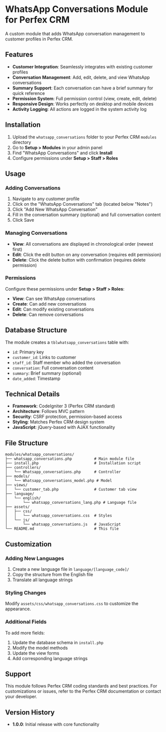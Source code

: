 # WhatsApp Conversations Module for Perfex CRM

A custom module that adds WhatsApp conversation management to customer profiles in Perfex CRM.

## Features

- **Customer Integration**: Seamlessly integrates with existing customer profiles
- **Conversation Management**: Add, edit, delete, and view WhatsApp conversations
- **Summary Support**: Each conversation can have a brief summary for quick reference
- **Permission System**: Full permission control (view, create, edit, delete)
- **Responsive Design**: Works perfectly on desktop and mobile devices
- **Activity Logging**: All actions are logged in the system activity log

## Installation

1. Upload the `whatsapp_conversations` folder to your Perfex CRM `modules` directory
2. Go to **Setup > Modules** in your admin panel
3. Find "WhatsApp Conversations" and click **Install**
4. Configure permissions under **Setup > Staff > Roles**

## Usage

### Adding Conversations
1. Navigate to any customer profile
2. Click on the "WhatsApp Conversations" tab (located below "Notes")
3. Click "Add New WhatsApp Conversation"
4. Fill in the conversation summary (optional) and full conversation content
5. Click Save

### Managing Conversations
- **View**: All conversations are displayed in chronological order (newest first)
- **Edit**: Click the edit button on any conversation (requires edit permission)
- **Delete**: Click the delete button with confirmation (requires delete permission)

### Permissions
Configure these permissions under **Setup > Staff > Roles**:
- **View**: Can see WhatsApp conversations
- **Create**: Can add new conversations
- **Edit**: Can modify existing conversations  
- **Delete**: Can remove conversations

## Database Structure

The module creates a `tblwhatsapp_conversations` table with:
- `id`: Primary key
- `customer_id`: Links to customer
- `staff_id`: Staff member who added the conversation
- `conversation`: Full conversation content
- `summary`: Brief summary (optional)
- `date_added`: Timestamp

## Technical Details

- **Framework**: CodeIgniter 3 (Perfex CRM standard)
- **Architecture**: Follows MVC pattern
- **Security**: CSRF protection, permission-based access
- **Styling**: Matches Perfex CRM design system
- **JavaScript**: jQuery-based with AJAX functionality

## File Structure

```
modules/whatsapp_conversations/
├── whatsapp_conversations.php          # Main module file
├── install.php                         # Installation script
├── controllers/
│   └── Whatsapp_conversations.php      # Controller
├── models/
│   └── Whatsapp_conversations_model.php # Model
├── views/
│   └── customer_tab.php                # Customer tab view
├── language/
│   └── english/
│       └── whatsapp_conversations_lang.php # Language file
├── assets/
│   ├── css/
│   │   └── whatsapp_conversations.css  # Styles
│   └── js/
│       └── whatsapp_conversations.js   # JavaScript
└── README.md                           # This file
```

## Customization

### Adding New Languages
1. Create a new language file in `language/[language_code]/`
2. Copy the structure from the English file
3. Translate all language strings

### Styling Changes
Modify `assets/css/whatsapp_conversations.css` to customize the appearance.

### Additional Fields
To add more fields:
1. Update the database schema in `install.php`
2. Modify the model methods
3. Update the view forms
4. Add corresponding language strings

## Support

This module follows Perfex CRM coding standards and best practices. For customizations or issues, refer to the Perfex CRM documentation or contact your developer.

## Version History

- **1.0.0**: Initial release with core functionality